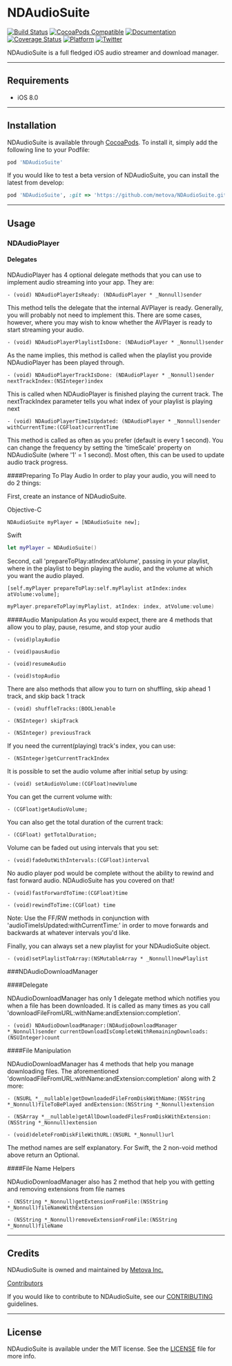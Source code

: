# NDAudioSuite

[![Build Status](https://travis-ci.org/metova/NDAudioSuite.svg)](https://travis-ci.org/metova/NDAudioSuite)
[![CocoaPods Compatible](https://img.shields.io/cocoapods/v/NDAudioSuite.svg)](https://img.shields.io/cocoapods/v/NDAudioSuite.svg)
[![Documentation](https://img.shields.io/cocoapods/metrics/doc-percent/NDAudioSuite.svg)](http://cocoadocs.org/docsets/NDAudioSuite/)
[![Coverage Status](https://coveralls.io/repos/github/metova/NDAudioSuite/badge.svg?branch=master)](https://coveralls.io/github/metova/NDAudioSuite?branch=master)
[![Platform](https://img.shields.io/cocoapods/p/NDAudioSuite.svg?style=flat)](http://cocoadocs.org/docsets/NDAudioSuite)
[![Twitter](https://img.shields.io/badge/twitter-@Metova-3CAC84.svg)](http://twitter.com/metova)

NDAudioSuite is a full fledged iOS audio streamer and download manager. 

-----

## Requirements

- iOS 8.0

-----

## Installation

NDAudioSuite is available through [CocoaPods](https://cocoapods.org/?q=NDAudioSuite). To install
it, simply add the following line to your Podfile:

```ruby
pod 'NDAudioSuite'
```

If you would like to test a beta version of NDAudioSuite, you can install the latest from develop:

```ruby
pod 'NDAudioSuite', :git => 'https://github.com/metova/NDAudioSuite.git', :branch => 'develop'
```

-----

## Usage

### NDAudioPlayer

#### Delegates
NDAudioPlayer has 4 optional delegate methods that you can use to implement audio streaming into your app. They are:

```objc
- (void) NDAudioPlayerIsReady: (NDAudioPlayer * _Nonnull)sender
```
This method tells the delegate that the internal AVPlayer is ready. Generally, you will probably not need to implement this.
There are some cases, however, where you may wish to know whether the AVPlayer is ready to start streaming your audio.

```objc
- (void) NDAudioPlayerPlaylistIsDone: (NDAudioPlayer * _Nonnull)sender
```
As the name implies, this method is called when the playlist you provide NDAudioPlayer has been played through.

```objc
- (void) NDAudioPlayerTrackIsDone: (NDAudioPlayer * _Nonnull)sender nextTrackIndex:(NSInteger)index
```
This is called when NDAudioPlayer is finished playing the current track. The nextTrackIndex parameter tells you what index of your playlist is playing next

```objc
- (void) NDAudioPlayerTimeIsUpdated: (NDAudioPlayer * _Nonnull)sender withCurrentTime:(CGFloat)currentTime
```
This method is called as often as you prefer (default is every 1 second). You can change the frequency by setting the 'timeScale' property on NDAudioSuite (where '1' = 1 second).
Most often, this can be used to update audio track progress.

####Preparing To Play Audio
In order to play your audio, you will need to do 2 things:

First, create an instance of NDAudioSuite.

Objective-C
```objc
NDAudioSuite myPlayer = [NDAudioSuite new];
```

Swift
```swift
let myPlayer = NDAudioSuite()
```

Second, call 'prepareToPlay:atIndex:atVolume', passing in your playlist, where in the playlist to begin playing the audio, and the volume at which you want the audio played.

```objc
[self.myPlayer prepareToPlay:self.myPlaylist atIndex:index  atVolume:volume];
```

```swift
myPlayer.prepareToPlay(myPlaylist, atIndex: index, atVolume:volume)
```

####Audio Manipulation
As you would expect, there are 4 methods that allow you to play, pause, resume, and stop your audio

```objc
- (void)playAudio

- (void)pausAudio

- (void)resumeAudio

- (void)stopAudio
```

There are also methods that allow you to turn on shuffling, skip ahead 1 track, and skip back 1 track

```objc
- (void) shuffleTracks:(BOOL)enable

- (NSInteger) skipTrack

- (NSInteger) previousTrack
```

If you need the current(playing) track's index, you can use:

```objc
- (NSInteger)getCurrentTrackIndex
```

It is possible to set the audio volume after initial setup by using:

```objc
- (void) setAudioVolume:(CGFloat)newVolume
```

You can get the current volume with:

```objc
- (CGFloat)getAudioVolume;
```

You can also get the total duration of the current track:

```objc
- (CGFloat) getTotalDuration;
```

Volume can be faded out using intervals that you set:

```objc
- (void)fadeOutWithIntervals:(CGFloat)interval
```

No audio player pod would be complete without the ability to rewind and fast forward audio. NDAudioSuite has you covered on that!

```objc
- (void)fastForwardToTime:(CGFloat)time

- (void)rewindToTime:(CGFloat) time
```

Note: Use the FF/RW methods in conjunction with 'audioTimeIsUpdated:withCurrentTime:' in order to move forwards and backwards at whatever intervals you'd like.

Finally, you can always set a new playlist for your NDAudioSuite object.

```objc
- (void)setPlaylistToArray:(NSMutableArray * _Nonnull)newPlaylist
```

###NDAudioDownloadManager

####Delegate

NDAudioDownloadManager has only 1 delegate method which notifies you when a file has been downloaded. It is called as many times as you call 'downloadFileFromURL:withName:andExtension:completion'.

```objc
- (void) NDAudioDownloadManager:(NDAudioDownloadManager *_Nonnull)sender currentDownloadIsCompleteWithRemainingDownloads:(NSUInteger)count
```

####File Manipulation

NDAudioDownloadManager has 4 methods that help you manage downloading files. The aforementioned 'downloadFileFromURL:withName:andExtension:completion' along with 2 more:

```objc
- (NSURL *__nullable)getDownloadedFileFromDiskWithName:(NSString *_Nonnull)fileToBePlayed andExtension:(NSString *_Nonnull)extension

- (NSArray *__nullable)getAllDownloadedFilesFromDiskWithExtension:(NSString *_Nonnull)extension

- (void)deleteFromDiskFileWithURL:(NSURL *_Nonnull)url
```

The method names are self explanatory. For Swift, the 2 non-void method above return an Optional.

####File Name Helpers

NDAudioDownloadManager also has 2 method that help you with getting and removing extensions from file names

```objc
- (NSString *_Nonnull)getExtensionFromFile:(NSString *_Nonnull)fileNameWithExtension

- (NSString *_Nonnull)removeExtensionFromFile:(NSString *_Nonnull)fileName
``` 



-----

## Credits

NDAudioSuite is owned and maintained by [Metova Inc.](https://metova.com)

[Contributors](https://github.com/Metova/NDAudioSuite/graphs/contributors)

If you would like to contribute to NDAudioSuite, see our [CONTRIBUTING](CONTRIBUTING.md) guidelines.

-----

## License

NDAudioSuite is available under the MIT license. See the [LICENSE](LICENSE) file for more info.
